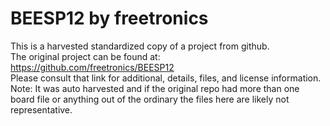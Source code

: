 
# BEESP12 by freetronics  
This is a harvested standardized copy of a project from github.  
The original project can be found at:  
https://github.com/freetronics/BEESP12  
Please consult that link for additional, details, files, and license information.  
Note: It was auto harvested and if the original repo had more than one board file or anything out of the ordinary the files here are likely not representative.  
    